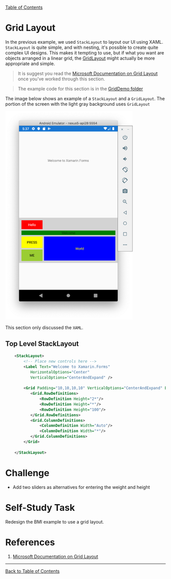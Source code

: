 [Table of Contents](README.md)

# Grid Layout
In the previous example, we used `StackLayout` to layout our UI using XAML. `StackLayout` is quite simple, and with nesting, it's possible to create quite complex UI designs. This makes it tempting to use, but if what you want are objects arranged in a linear grid, the [GridLayout]((https://docs.microsoft.com/xamarin/xamarin-forms/user-interface/layouts/grid)) might actually be more appropriate and simple.

> It is suggest you read the [Microsoft Documentation on Grid Layout](https://docs.microsoft.com/xamarin/xamarin-forms/user-interface/layouts/grid) once you've worked through this section.

> The example code for this section is in the [GridDemo folder](/code/Chapter1/GridDemo)

The image below shows an example of a `StackLayout` and a `GridLayout`. The portion of the screen with the light gray background uses `GridLayout`

<img src="./img/GridLayoutExample.png" width=400px alt="Example using GridLayout">

This section only discussed the `XAML`.

## Top Level StackLayout

```XML
    <StackLayout>
        <!-- Place new controls here -->
        <Label Text="Welcome to Xamarin.Forms" 
           HorizontalOptions="Center"
           VerticalOptions="CenterAndExpand" />

        <Grid Padding="10,10,10,10" VerticalOptions="CenterAndExpand" BackgroundColor="LightGray" >
           <Grid.RowDefinitions>
               <RowDefinition Height="2*"/>
               <RowDefinition Height="*"/>
               <RowDefinition Height="100"/>
           </Grid.RowDefinitions>
           <Grid.ColumnDefinitions>
               <ColumnDefinition Width="Auto"/>
               <ColumnDefinition Width="*"/>
           </Grid.ColumnDefinitions>
        </Grid>
        
    </StackLayout>
```

# Challenge
- Add two sliders as alternatives for entering the weight and height

# Self-Study Task
Redesign the BMI example to use a grid layout.

# References

1. [Microsoft Documentation on Grid Layout](https://docs.microsoft.com/xamarin/xamarin-forms/user-interface/layouts/grid)

----

[Back to Table of Contents](./README.md)